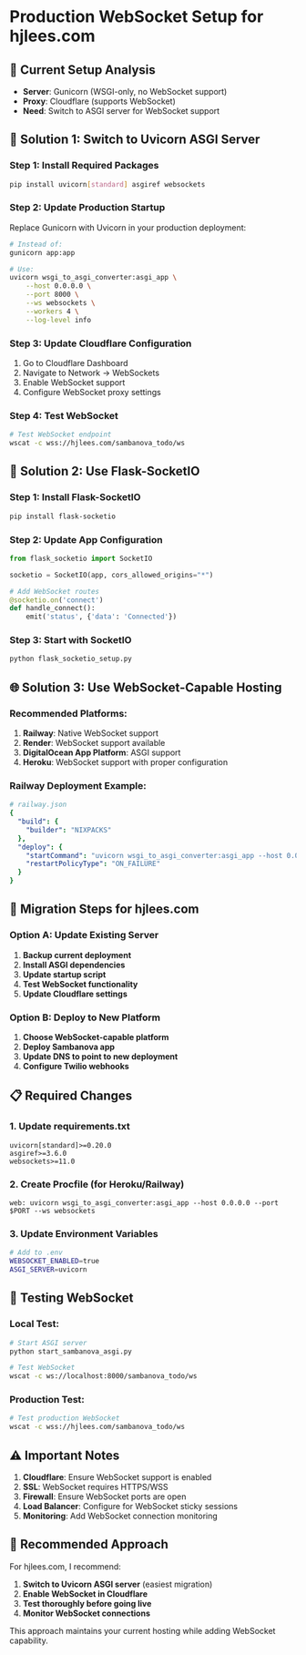 # Production WebSocket Setup for hjlees.com

## 🔧 **Current Setup Analysis**
- **Server**: Gunicorn (WSGI-only, no WebSocket support)
- **Proxy**: Cloudflare (supports WebSocket)
- **Need**: Switch to ASGI server for WebSocket support

## 🚀 **Solution 1: Switch to Uvicorn ASGI Server**

### **Step 1: Install Required Packages**
```bash
pip install uvicorn[standard] asgiref websockets
```

### **Step 2: Update Production Startup**
Replace Gunicorn with Uvicorn in your production deployment:

```bash
# Instead of:
gunicorn app:app

# Use:
uvicorn wsgi_to_asgi_converter:asgi_app \
    --host 0.0.0.0 \
    --port 8000 \
    --ws websockets \
    --workers 4 \
    --log-level info
```

### **Step 3: Update Cloudflare Configuration**
1. Go to Cloudflare Dashboard
2. Navigate to Network → WebSockets
3. Enable WebSocket support
4. Configure WebSocket proxy settings

### **Step 4: Test WebSocket**
```bash
# Test WebSocket endpoint
wscat -c wss://hjlees.com/sambanova_todo/ws
```

## 🔧 **Solution 2: Use Flask-SocketIO**

### **Step 1: Install Flask-SocketIO**
```bash
pip install flask-socketio
```

### **Step 2: Update App Configuration**
```python
from flask_socketio import SocketIO

socketio = SocketIO(app, cors_allowed_origins="*")

# Add WebSocket routes
@socketio.on('connect')
def handle_connect():
    emit('status', {'data': 'Connected'})
```

### **Step 3: Start with SocketIO**
```bash
python flask_socketio_setup.py
```

## 🌐 **Solution 3: Use WebSocket-Capable Hosting**

### **Recommended Platforms:**
1. **Railway**: Native WebSocket support
2. **Render**: WebSocket support available
3. **DigitalOcean App Platform**: ASGI support
4. **Heroku**: WebSocket support with proper configuration

### **Railway Deployment Example:**
```yaml
# railway.json
{
  "build": {
    "builder": "NIXPACKS"
  },
  "deploy": {
    "startCommand": "uvicorn wsgi_to_asgi_converter:asgi_app --host 0.0.0.0 --port $PORT --ws websockets",
    "restartPolicyType": "ON_FAILURE"
  }
}
```

## 🔄 **Migration Steps for hjlees.com**

### **Option A: Update Existing Server**
1. **Backup current deployment**
2. **Install ASGI dependencies**
3. **Update startup script**
4. **Test WebSocket functionality**
5. **Update Cloudflare settings**

### **Option B: Deploy to New Platform**
1. **Choose WebSocket-capable platform**
2. **Deploy Sambanova app**
3. **Update DNS to point to new deployment**
4. **Configure Twilio webhooks**

## 📋 **Required Changes**

### **1. Update requirements.txt**
```
uvicorn[standard]>=0.20.0
asgiref>=3.6.0
websockets>=11.0
```

### **2. Create Procfile (for Heroku/Railway)**
```
web: uvicorn wsgi_to_asgi_converter:asgi_app --host 0.0.0.0 --port $PORT --ws websockets
```

### **3. Update Environment Variables**
```bash
# Add to .env
WEBSOCKET_ENABLED=true
ASGI_SERVER=uvicorn
```

## 🧪 **Testing WebSocket**

### **Local Test:**
```bash
# Start ASGI server
python start_sambanova_asgi.py

# Test WebSocket
wscat -c ws://localhost:8000/sambanova_todo/ws
```

### **Production Test:**
```bash
# Test production WebSocket
wscat -c wss://hjlees.com/sambanova_todo/ws
```

## ⚠️ **Important Notes**

1. **Cloudflare**: Ensure WebSocket support is enabled
2. **SSL**: WebSocket requires HTTPS/WSS
3. **Firewall**: Ensure WebSocket ports are open
4. **Load Balancer**: Configure for WebSocket sticky sessions
5. **Monitoring**: Add WebSocket connection monitoring

## 🎯 **Recommended Approach**

For hjlees.com, I recommend:

1. **Switch to Uvicorn ASGI server** (easiest migration)
2. **Enable WebSocket in Cloudflare**
3. **Test thoroughly before going live**
4. **Monitor WebSocket connections**

This approach maintains your current hosting while adding WebSocket capability.
